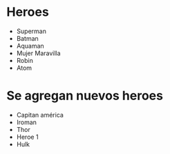 # Heroes

- Superman
- Batman
- Aquaman
- Mujer Maravilla
- Robin
- Atom

# Se agregan nuevos heroes

- Capitan américa
- Iroman
- Thor
- Heroe 1
- Hulk
